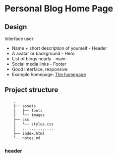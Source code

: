 # Personal Blog Home Page

## Design
Interface user:
- Name + short description of yourself - Header
- A avatar or background - Hero
- List of blogs nearly - main
- Social media links - Footer
- Good interface, responsive
- Example homepage: [The homepage](https://thehanoichamomile.com/)


## Project structure
```bash
    .
    ├── assets
    │   ├── fonts   
    │   └── images
    ├── css
    │   └── styles.css
    │   ..............
    ├── index.html
    └── notes.md
```

### header
    
### 
